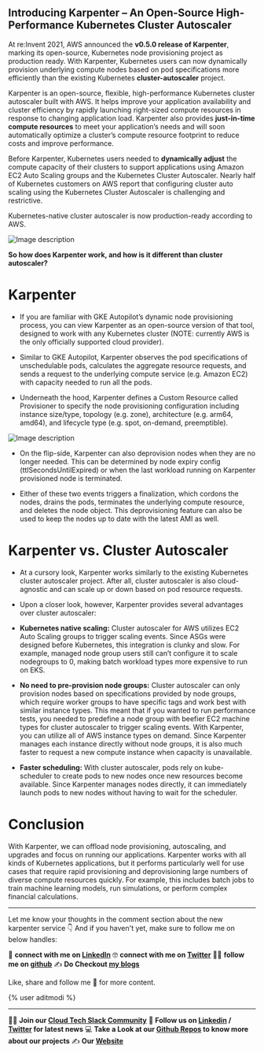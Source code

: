 ## Introducing Karpenter – An Open-Source High-Performance Kubernetes Cluster Autoscaler

At re:Invent 2021, AWS announced the **v0.5.0 release of Karpenter**, marking its open-source, Kubernetes node provisioning project as production ready. With Karpenter, Kubernetes users can now dynamically provision underlying compute nodes based on pod specifications more efficiently than the existing Kubernetes **cluster-autoscaler** project.

Karpenter is an open-source, flexible, high-performance Kubernetes cluster autoscaler built with AWS. It helps improve your application availability and cluster efficiency by rapidly launching right-sized compute resources in response to changing application load. Karpenter also provides **just-in-time compute resources** to meet your application’s needs and will soon automatically optimize a cluster’s compute resource footprint to reduce costs and improve performance.

Before Karpenter, Kubernetes users needed to **dynamically adjust** the compute capacity of their clusters to support applications using Amazon EC2 Auto Scaling groups and the Kubernetes Cluster Autoscaler. Nearly half of Kubernetes customers on AWS report that configuring cluster auto scaling using the Kubernetes Cluster Autoscaler is challenging and restrictive.

Kubernetes-native cluster autoscaler is now production-ready according to AWS.

![Image description](https://cdn.hashnode.com/res/hashnode/image/upload/v1640165269753/IBXRg8SBd.png) 
 

**So how does Karpenter work, and how is it different than cluster autoscaler?**

# Karpenter 

* If you are familiar with GKE Autopilot’s dynamic node provisioning process, you can view Karpenter as an open-source version of that tool, designed to work with any Kubernetes cluster (NOTE: currently AWS is the only officially supported cloud provider). 
* Similar to GKE Autopilot, Karpenter observes the pod specifications of unschedulable pods, calculates the aggregate resource requests, and sends a request to the underlying compute service (e.g. Amazon EC2) with capacity needed to run all the pods. 

* Underneath the hood, Karpenter defines a Custom Resource called Provisioner to specify the node provisioning configuration including instance size/type, topology (e.g. zone), architecture (e.g. arm64, amd64), and lifecycle type (e.g. spot, on-demand, preemptible).

![Image description](https://cdn.hashnode.com/res/hashnode/image/upload/v1640165271824/zl3FKljtm.png)

* On the flip-side, Karpenter can also deprovision nodes when they are no longer needed. This can be determined by node expiry config (ttlSecondsUntilExpired) or when the last workload running on Karpenter provisioned node is terminated. 

* Either of these two events triggers a finalization, which cordons the nodes, drains the pods, terminates the underlying compute resource, and deletes the node object. This deprovisioning feature can also be used to keep the nodes up to date with the latest AMI as well.

# Karpenter vs. Cluster Autoscaler

* At a cursory look, Karpenter works similarly to the existing Kubernetes cluster autoscaler project. After all, cluster autoscaler is also cloud-agnostic and can scale up or down based on pod resource requests. 

* Upon a closer look, however, Karpenter provides several advantages over cluster autoscaler:

 * **Kubernetes native scaling:** Cluster autoscaler for AWS utilizes EC2 Auto Scaling groups to trigger scaling events. Since ASGs were designed before Kubernetes, this integration is clunky and slow. For example, managed node group users still can’t configure it to scale nodegroups to 0, making batch workload types more expensive to run on EKS.

 * **No need to pre-provision node groups:** Cluster autoscaler can only provision nodes based on specifications provided by node groups, which require worker groups to have specific tags and work best with similar instance types. This meant that if you wanted to run performance tests, you needed to predefine a node group with beefier EC2 machine types for cluster autoscaler to trigger scaling events. With Karpenter, you can utilize all of AWS instance types on demand. Since Karpenter manages each instance directly without node groups, it is also much faster to request a new compute instance when capacity is unavailable.

 * **Faster scheduling:** With cluster autoscaler, pods rely on kube-scheduler to create pods to new nodes once new resources become available. Since Karpenter manages nodes directly, it can immediately launch pods to new nodes without having to wait for the scheduler.

# Conclusion

With Karpenter, we can offload node provisioning, autoscaling, and upgrades and focus on running our applications. Karpenter works with all kinds of Kubernetes applications, but it performs particularly well for use cases that require rapid provisioning and deprovisioning large numbers of diverse compute resources quickly. For example, this includes batch jobs to train machine learning models, run simulations, or perform complex financial calculations.

---

Let me know your thoughts in the comment section about the new karpenter service 👇
And if you haven't yet, make sure to follow me on below handles:

👋 **connect with me on [LinkedIn](https://www.linkedin.com/in/adit-modi-2a4362191/)**
🤓 **connect with me on [Twitter](https://twitter.com/adi_12_modi)**
🐱‍💻 **follow me on [github](https://github.com/AditModi)**
✍️ **Do Checkout [my blogs](https://aditmodi.hashnode.dev)** 

Like, share and follow me 🚀 for more content.

{% user aditmodi %}


---

👨‍💻 **Join our [Cloud Tech Slack Community](https://join.slack.com/t/cloudtechcommunity/shared_invite/zt-wptacj2f-Eu4PPvq6WEkBTHg7PR2ncA)**
👋 **Follow us on [Linkedin](https://www.linkedin.com/company/cloud-techs) / [Twitter](https://twitter.com/AboutCloudTech) for latest news** 
💻 **Take a Look at our [Github Repos](https://github.com/My-Machine-Learning-Projects-2020) to know more about our projects** 
✍️ **Our [Website](https://cloudtech.hashnode.dev)**